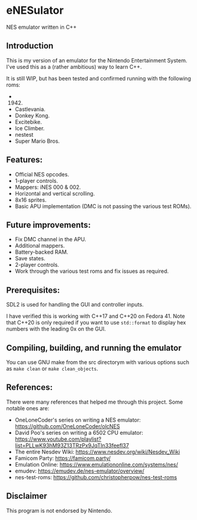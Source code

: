 # eNESulator
NES emulator written in C++

## Introduction
This is my version of an emulator for the Nintendo Entertainment System. I've used this as a (rather ambitious) way to learn C++.

It is still WIP, but has been tested and confirmed running with the following roms:

- 1942.
- Castlevania.
- Donkey Kong.
- Excitebike.
- Ice Climber.
- nestest
- Super Mario Bros.


## Features:
- Official NES opcodes.
- 1-player controls.
- Mappers: iNES 000 & 002.
- Horizontal and vertical scrolling.
- 8x16 sprites.
- Basic APU implementation (DMC is not passing the various test ROMs).

## Future improvements:
- Fix DMC channel in the APU.
- Additional mappers.
- Battery-backed RAM.
- Save states.
- 2-player controls.
- Work through the various test roms and fix issues as required.


## Prerequisites:
SDL2 is used for handling the GUI and controller inputs.

I have verified this is working with C++17 and C++20 on Fedora 41. Note that C++20 is only required if you want to use `std::format` to display hex numbers with the leading 0x on the GUI.

## Compiling, building, and running the emulator
You can use GNU make from the src directorym with various options such as `make clean` or `make clean_objects`.

## References:
There were many references that helped me through this project. Some notable ones are:
- OneLoneCoder's series on writing a NES emulator: https://github.com/OneLoneCoder/olcNES
- David Poo's series on writing a 6502 CPU emulator: https://www.youtube.com/playlist?list=PLLwK93hM93Z13TRzPx9JqTIn33feefl37
- The entire Nesdev Wiki: https://www.nesdev.org/wiki/Nesdev_Wiki
- Famicom Party: https://famicom.party/
- Emulation Online: https://www.emulationonline.com/systems/nes/
- emudev: https://emudev.de/nes-emulator/overview/
- nes-test-roms: https://github.com/christopherpow/nes-test-roms

## Disclaimer
This program is not endorsed by Nintendo.
